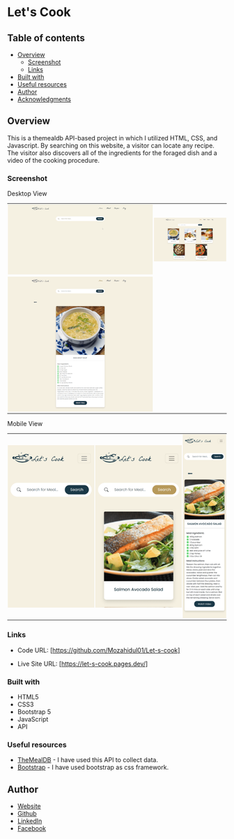 # Let's Cook

## Table of contents

- [Overview](#overview)
  - [Screenshot](#screenshot)
  - [Links](#links)
- [Built with](#built-with)
- [Useful resources](#useful-resources)
- [Author](#author)
- [Acknowledgments](#acknowledgments)

## Overview

This is a themealdb API-based project in which I utilized HTML, CSS, and Javascript. By searching on this website, a visitor can locate any recipe. The visitor also discovers all of the ingredients for the foraged dish and a video of the cooking procedure.

### Screenshot

Desktop View

<div id="image-table">
    <table>
     <tr>
         <td style="padding:1px">
             <img src="images/desktop-home.png" width="400"/>
           </td>
            <td style="padding:1px">
             <img src="/images/desktop-searched.png" width="400"/>
            </td>
        </tr>
        <tr>
            <td style="padding:1px">
             <img src="/images/desktop-single-recipes.png" width="800"/>
            </td>
        </tr>
    </table>
</div>

Mobile View

<div id="image-table">
    <table>
     <tr>
         <td style="padding:1px">
             <img src="images/mobile-home.png" width="400"/>
           </td>
            <td style="padding:1px">
             <img src="/images/mobile-searched.png" width="400"/>
            </td>
            <td style="padding:1px">
             <img src="/images/mobile-single-recipes.png" width="200"/>
            </td>
        </tr>
    </table>
</div>

### Links

- Code URL: [https://github.com/Mozahidul01/Let-s-cook]

- Live Site URL: [https://let-s-cook.pages.dev/]

### Built with

- HTML5
- CSS3
- Bootstrap 5
- JavaScript
- API

### Useful resources

- [TheMealDB](https://www.themealdb.com/api.php) - I have used this API to collect data.
- [Bootstrap](https://getbootstrap.com/docs/5.2/getting-started/introduction/) - I have used bootstrap as css framework.

## Author

- [Website](https://www.mozahidul.com)
- [Github](https://github.com/mozahidul01)
- [LinkedIn](https://www.linkedin.com/in/mozahidul01/)
- [Facebook](https://facebook.com/mozahidul01)

